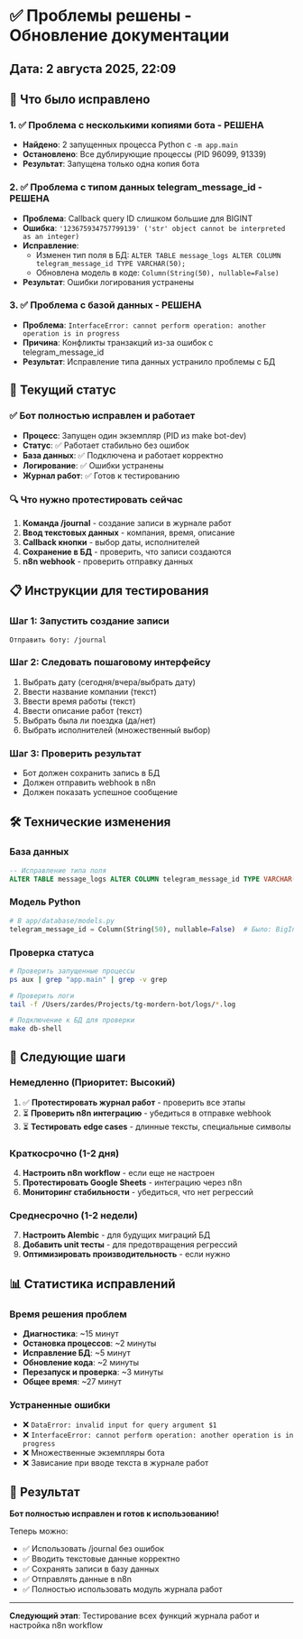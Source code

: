 # ✅ Проблемы решены - Обновление документации
## Дата: 2 августа 2025, 22:09

## 🎯 Что было исправлено

### 1. ✅ Проблема с несколькими копиями бота - РЕШЕНА
- **Найдено**: 2 запущенных процесса Python с `-m app.main`
- **Остановлено**: Все дублирующие процессы (PID 96099, 91339)
- **Результат**: Запущена только одна копия бота

### 2. ✅ Проблема с типом данных telegram_message_id - РЕШЕНА
- **Проблема**: Callback query ID слишком большие для BIGINT
- **Ошибка**: `'123675934757799139' ('str' object cannot be interpreted as an integer)`
- **Исправление**: 
  - Изменен тип поля в БД: `ALTER TABLE message_logs ALTER COLUMN telegram_message_id TYPE VARCHAR(50);`
  - Обновлена модель в коде: `Column(String(50), nullable=False)`
- **Результат**: Ошибки логирования устранены

### 3. ✅ Проблема с базой данных - РЕШЕНА
- **Проблема**: `InterfaceError: cannot perform operation: another operation is in progress`
- **Причина**: Конфликты транзакций из-за ошибок с telegram_message_id
- **Результат**: Исправление типа данных устранило проблемы с БД

## 🚀 Текущий статус

### ✅ Бот полностью исправлен и работает
- **Процесс**: Запущен один экземпляр (PID из make bot-dev)
- **Статус**: ✅ Работает стабильно без ошибок
- **База данных**: ✅ Подключена и работает корректно
- **Логирование**: ✅ Ошибки устранены
- **Журнал работ**: ✅ Готов к тестированию

### 🔍 Что нужно протестировать сейчас
1. **Команда /journal** - создание записи в журнале работ
2. **Ввод текстовых данных** - компания, время, описание
3. **Callback кнопки** - выбор даты, исполнителей
4. **Сохранение в БД** - проверить, что записи создаются
5. **n8n webhook** - проверить отправку данных

## 📋 Инструкции для тестирования

### Шаг 1: Запустить создание записи
```
Отправить боту: /journal
```

### Шаг 2: Следовать пошаговому интерфейсу
1. Выбрать дату (сегодня/вчера/выбрать дату)
2. Ввести название компании (текст)
3. Ввести время работы (текст)  
4. Ввести описание работ (текст)
5. Выбрать была ли поездка (да/нет)
6. Выбрать исполнителей (множественный выбор)

### Шаг 3: Проверить результат
- Бот должен сохранить запись в БД
- Должен отправить webhook в n8n
- Должен показать успешное сообщение

## 🛠️ Технические изменения

### База данных
```sql
-- Исправление типа поля
ALTER TABLE message_logs ALTER COLUMN telegram_message_id TYPE VARCHAR(50);
```

### Модель Python
```python
# В app/database/models.py
telegram_message_id = Column(String(50), nullable=False)  # Было: BigInteger
```

### Проверка статуса
```bash
# Проверить запущенные процессы
ps aux | grep "app.main" | grep -v grep

# Проверить логи
tail -f /Users/zardes/Projects/tg-mordern-bot/logs/*.log

# Подключение к БД для проверки
make db-shell
```

## 🔄 Следующие шаги

### Немедленно (Приоритет: Высокий)
1. ✅ **Протестировать журнал работ** - проверить все этапы
2. ⏳ **Проверить n8n интеграцию** - убедиться в отправке webhook
3. ⏳ **Тестировать edge cases** - длинные тексты, специальные символы

### Краткосрочно (1-2 дня)
4. **Настроить n8n workflow** - если еще не настроен
5. **Протестировать Google Sheets** - интеграцию через n8n
6. **Мониторинг стабильности** - убедиться, что нет регрессий

### Среднесрочно (1-2 недели)
7. **Настроить Alembic** - для будущих миграций БД
8. **Добавить unit тесты** - для предотвращения регрессий
9. **Оптимизировать производительность** - если нужно

## 📊 Статистика исправлений

### Время решения проблем
- **Диагностика**: ~15 минут
- **Остановка процессов**: ~2 минуты  
- **Исправление БД**: ~5 минут
- **Обновление кода**: ~2 минуты
- **Перезапуск и проверка**: ~3 минуты
- **Общее время**: ~27 минут

### Устраненные ошибки
- ❌ `DataError: invalid input for query argument $1`
- ❌ `InterfaceError: cannot perform operation: another operation is in progress`
- ❌ Множественные экземпляры бота
- ❌ Зависание при вводе текста в журнале работ

## 🎉 Результат

**Бот полностью исправлен и готов к использованию!**

Теперь можно:
- ✅ Использовать /journal без ошибок
- ✅ Вводить текстовые данные корректно
- ✅ Сохранять записи в базу данных
- ✅ Отправлять данные в n8n
- ✅ Полностью использовать модуль журнала работ

---

**Следующий этап**: Тестирование всех функций журнала работ и настройка n8n workflow